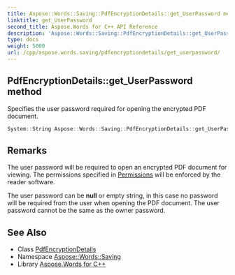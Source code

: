 ```yaml
---
title: Aspose::Words::Saving::PdfEncryptionDetails::get_UserPassword method
linktitle: get_UserPassword
second_title: Aspose.Words for C++ API Reference
description: 'Aspose::Words::Saving::PdfEncryptionDetails::get_UserPassword method. Specifies the user password required for opening the encrypted PDF document in C++.'
type: docs
weight: 5000
url: /cpp/aspose.words.saving/pdfencryptiondetails/get_userpassword/
---
```

## PdfEncryptionDetails::get_UserPassword method


Specifies the user password required for opening the encrypted PDF document.

```cpp
System::String Aspose::Words::Saving::PdfEncryptionDetails::get_UserPassword() const
```

## Remarks


The user password will be required to open an encrypted PDF document for viewing. The permissions specified in [Permissions](../get_permissions/) will be enforced by the reader software.

The user password can be **null** or empty string, in this case no password will be required from the user when opening the PDF document. The user password cannot be the same as the owner password. 
## See Also

* Class [PdfEncryptionDetails](../)
* Namespace [Aspose::Words::Saving](../../)
* Library [Aspose.Words for C++](../../../)
